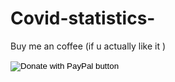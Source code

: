 # Covid-statistics-
<p>Buy me an coffee (if u actually like it )</p>
<form action="https://www.paypal.com/cgi-bin/webscr" method="post" target="_top"><input name="cmd" type="hidden" value="_s-xclick" /> <input name="hosted_button_id" type="hidden" value="BLS73NBQEJ89N" /> <input title="PayPal - The safer, easier way to pay online!" alt="Donate with PayPal button" name="submit" src="https://www.paypalobjects.com/en_US/i/btn/btn_donateCC_LG.gif" type="image" /> <img src="https://www.paypal.com/en_MA/i/scr/pixel.gif" alt="" width="1" height="1" border="0" /></form>
